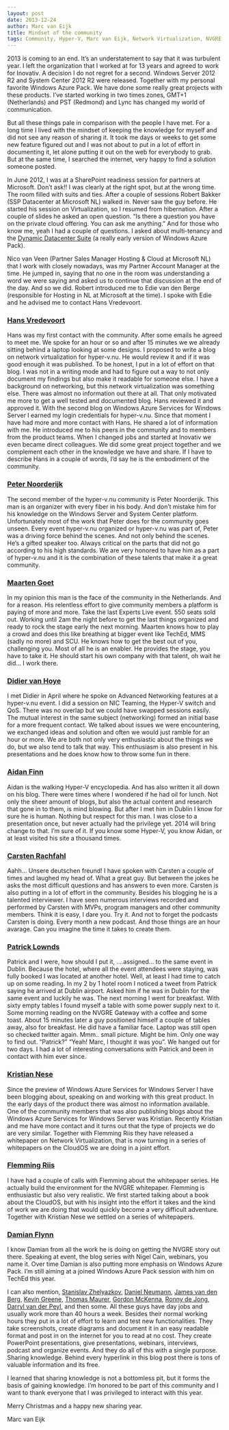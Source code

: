 ```yaml
---
layout: post
date: 2013-12-24
author: Marc van Eijk
title: Mindset of the community
tags: Community, Hyper-V, Marc van Eijk, Network Virtualization, NVGRE, Windows Azure for Windows Server, Windows Azure Pack
---
```

2013 is coming to an end. It’s an understatement to say that it was turbulent year. I left the organization that I worked at for 13 years and agreed to work for Inovativ. A decision I do not regret for a second. Windows Server 2012 R2 and System Center 2012 R2 were released. Together with my personal favorite Windows Azure Pack. We have done some really great projects with these products. I’ve started working in two times zones, GMT+1 (Netherlands) and PST (Redmond) and Lync has changed my world of communication.

But all these things pale in comparison with the people I have met. For a long time I lived with the mindset of keeping the knowledge for myself and did not see any reason of sharing it. It took me days or weeks to get some new feature figured out and I was not about to put in a lot of effort in documenting it, let alone putting it out on the web for everybody to grab. But at the same time, I searched the internet, very happy to find a solution someone posted.

In June 2012, I was at a SharePoint readiness session for partners at Microsoft. Don’t ask!! I was clearly at the right spot, but at the wrong time. The room filled with suits and ties. After a couple of sessions Robert Bakker (SSP Datacenter at Microsoft NL) walked in. Never saw the guy before. He started his session on Virtualization, so I resumed from hibernation. After a couple of slides he asked an open question. “Is there a question you have on the private cloud offering. You can ask me anything.” And for those who know me, yeah I had a couple of questions. I asked about multi-tenancy and the [Dynamic Datacenter Suite](http://archive.msdn.microsoft.com/ddc/Wiki/View.aspx?title=Home&version=2) (a really early version of Windows Azure Pack).

Nico van Veen (Partner Sales Manager Hosting & Cloud at Microsoft NL) that I work with closely nowadays, was my Partner Account Manager at the time. He jumped in, saying that no one in the room was understanding a word we were saying and asked us to continue that discussion at the end of the day. And so we did. Robert introduced me to Edie van den Berge (responsible for Hosting in NL at Microsoft at the time). I spoke with Edie and he advised me to contact Hans Vredevoort.

### [Hans Vredevoort](http://www.hyper-v.nu/archives/author/hvredevoort/)

Hans was my first contact with the community. After some emails he agreed to meet me. We spoke for an hour or so and after 15 minutes we we already sitting behind a laptop looking at some designs. I proposed to write a blog on network virtualization for hyper-v.nu. He would review it and if it was good enough it was published. To be honest, I put in a lot of effort on that blog. I was not in a writing mode and had to figure out a way to not only document my findings but also make it readable for someone else. I have a background on networking, but this network virtualization was something else. There was almost no information out there at all. That only motivated me more to get a well tested and documented blog. Hans reviewed it and approved it. With the second blog on Windows Azure Services for Windows Server I earned my login credentials for hyper-v.nu. Since that moment I have had more and more contact with Hans. He shared a lot of information with me. He introduced me to his peers in the community and to members from the product teams. When I changed jobs and started at Inovativ we even became direct colleagues. We did some great project together and we complement each other in the knowledge we have and share. If I have to describe Hans in a couple of words, I’d say he is the embodiment of the community.

### [Peter Noorderijk](http://www.hyper-v.nu/archives/author/pnoorderijk/)

The second member of the hyper-v.nu community is Peter Noorderijk. This man is an organizer with every fiber in his body. And don’t mistake him for his knowledge on the Windows Server and System Center platform. Unfortunately most of the work that Peter does for the community goes unseen. Every event hyper-v.nu organized or hyper-v.nu was part of, Peter was a driving force behind the scenes. And not only behind the scenes. He’s a gifted speaker too. Always critical on the parts that did not go according to his high standards. We are very honored to have him as a part of hyper-v.nu and it is the combination of these talents that make it a great community.

### [Maarten Goet](http://twitter.com/maarten_goet)

In my opinion this man is the face of the community in the Netherlands. And for a reason. His relentless effort to give community members a platform is paying of more and more. Take the last Experts Live event. 550 seats sold out. Working until 2am the night before to get the last things organized and ready to rock the stage early the next morning. Maarten knows how to play a crowd and does this like breathing at bigger event like TechEd, MMS (sadly no more) and SCU. He knows how to get the best out of you, challenging you. Most of all he is an enabler. He provides the stage, you have to take it. He should start his own company with that talent, oh wait he did… I work there.

### [Didier van Hoye](http://workinghardinit.wordpress.com/)

I met Didier in April where he spoke on Advanced Networking features at a hyper-v.nu event. I did a session on NIC Teaming, the Hyper-V switch and QoS. There was no overlap but we could have swapped sessions easily. The mutual interest in the same subject (networking) formed an initial base for a more frequent contact. We talked about issues we were encountering, we exchanged ideas and solution and often we would just ramble for an hour or more. We are both not only very enthusiastic about the  things we do, but we also tend to talk that way. This enthusiasm is also present in his presentations and he does know how to throw some fun in there.

### [Aidan Finn](http://www.aidanfinn.com/)

Aidan is the walking Hyper-V encyclopedia. And has also written it all down on his blog. There were times where I wondered if he had oil for lunch. Not only the sheer amount of blogs, but also the actual content and research that gone in to them, is mind blowing. But after I met him in Dublin I know for sure he is human. Nothing but respect for this man. I was close to a presentation once, but never actually had the privilege yet. 2014 will bring change to that. I’m sure of it. If you know some Hyper-V, you know Aidan, or at least visited his site a thousand times.

### [Carsten Rachfahl](http://www.hyper-v-server.de/)

Aahh… Unsere deutschen freund! I have spoken with Carsten a couple of times and laughed my head of. What a great guy. But between the jokes he asks the most difficult questions and has answers to even more. Carsten is also putting in a lot of effort in the community. Besides his blogging he is a talented interviewer. I have seen numerous interviews recorded and performed by Carsten with MVPs, program managers and other community members. Think it is easy, I dare you. Try it. And not to forget the podcasts Carsten is doing. Every month a new podcast. And those things are an hour avarage. Can you imagine the time it takes to create them.

### [Patrick Lownds](http://twitter.com/PatrickLownds)

Patrick and I were, how should I put it, ….assigned… to the same event in Dublin. Because the hotel, where all the event attendees were staying, was fully booked I was located at another hotel. Well, at least I had time to catch up on some reading. In my 2 by 1 hotel room I noticed a tweet from Patrick saying he arrived at Dublin airport. Asked him if he was in Dublin for the same event and luckily he was. The next morning I went for breakfast. With sixty empty tables I found myself a table with some power supply next to it. Some morning reading on the NVGRE Gateway with a coffee and some toast. About 15 minutes later a guy positioned himself a couple of tables away, also for breakfast. He did have a familiar face. Laptop was still open so checked twitter again. Mmm.. small picture. Might be him. Only one way to find out. “Patrick?” “Yeah! Marc, I thought it was you”. We hanged out for two days. I had a lot of interesting conversations with Patrick and been in contact with him ever since.

### [Kristian Nese](http://kristiannese.blogspot.com/)

Since the preview of Windows Azure Services for Windows Server I have been blogging about, speaking on and working with this great product. In the early days of the product there was almost no information available. One of the community members that was also publishing blogs about the Windows Azure Services for Windows Server was Kristian. Recently Kristian and me have more contact and it turns out that the type of projects we do are very similar. Together with Flemming Riis they have released a whitepaper on Network Virtualization, that is now turning in a series of whitepapers on the CloudOS we are doing in a joint effort.

### [Flemming Riis](http://flemmingriis.com/)

I have had a couple of calls with Flemming about the whitepaper series. He actually build the environment for the NVGRE whitepaper. Flemming is enthusiastic but also very realistic. We first started talking about a book about the CloudOS, but with his insight into the effort it takes and the kind of work we are doing that would quickly become a very difficult adventure. Together with Kristian Nese we settled on a series of whitepapers.

### [Damian Flynn](http://damianflynn.com/)

I know Damian from all the work he is doing on getting the NVGRE story out there. Speaking at event, the blog series with Nigel Cain, webinars, you name it. Over time Damian is also putting more emphasis on Windows Azure Pack. I’m still aiming at a joined Windows Azure Pack session with him on TechEd this year.

I can also mention, [Stanislav Zhelyazkov](http://cloudadministrator.wordpress.com/), [Daniel Neumann](http://www.danielstechblog.de/), [James van den Berg](http://mountainss.wordpress.com/), [Kevin Greene](http://kevingreeneitblog.blogspot.ie/), [Thomas Maurer](http://www.thomasmaurer.ch/), [Gordon McKenna](http://twitter.com/gordodamom), [Ronny de Jong](http://www.scug.nl/author/ronnydj/), [Darryl van der Peyl](http://www.darrylvanderpeijl.nl/), and then some. All these guys have day jobs and usually work more than 40 hours a week. Besides their normal working hours they put in a lot of effort to learn and test new functionalities. They take screenshots, create diagrams and document it in an easy readable format and post in on the internet for you to read at no cost. They create PowerPoint presentations, give presentations, webinars, interviews, podcast and organize events. And they do all of this with a single purpose. Sharing knowledge. Behind every hyperlink in this blog post there is tons of valuable information and its free.

I learned that sharing knowledge is not a bottomless pit, but it forms the basis of gaining knowledge. I’m honored to be part of this community and I want to thank everyone that I was privileged to interact with this year.

Merry Christmas and a happy new sharing year.

Marc van Eijk
